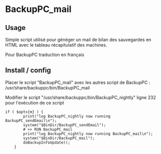 # BackupPC_mail

## Usage

Simple script utilisé pour généger un mail de bilan des sauvegardes en HTML avec le tableau récapitulatif des machines.

Pour BackupPC traduction en français

## Install / config

Placer le script "BackupPC_mail" avec les autres script de BackupPC : /usr/share/backuppc/bin/BackupPC_mail

Modifier le script "/usr/share/backuppc/bin/BackupPC_nightly" ligne 232 pour l'exécution de ce script

```
if ( $opts{m} ) {
	    print("log BackupPC_nightly now running BackupPC_sendEmail\n");
	    system("$BinDir/BackupPC_sendEmail");
	    # >> RUN BackupPC_mail
	    print("log BackupPC_nightly now running BackupPC_mail\n");
	    system("$BinDir/BackupPC_mail");
	    doBackupInfoUpdate();
	}
```

